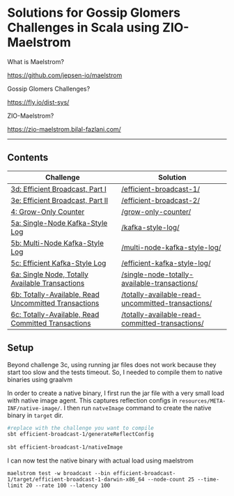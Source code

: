 # Solutions for Gossip Glomers Challenges in Scala using ZIO-Maelstrom

What is Maelstrom?

https://github.com/jepsen-io/maelstrom

Gossip Glomers Challenges?

https://fly.io/dist-sys/

ZIO-Maelstrom?

https://zio-maelstrom.bilal-fazlani.com/

---

## Contents

| Challenge                                                                           | Solution                                                                                               |
| ----------------------------------------------------------------------------------- | ------------------------------------------------------------------------------------------------------ |
| [3d: Efficient Broadcast, Part I](https://fly.io/dist-sys/3d/)                      | [/efficient-broadcast-1/](/efficient-broadcast-1/)                                                     |
| [3e: Efficient Broadcast, Part II](https://fly.io/dist-sys/3e/)                     | [/efficient-broadcast-2/](/efficient-broadcast-2/)                                                     |
| [4: Grow-Only Counter](https://fly.io/dist-sys/4/)                                  | [/grow-only-counter/](/grow-only-counter/)                                                             |
| [5a: Single-Node Kafka-Style Log](https://fly.io/dist-sys/5a/)                      | [/kafka-style-log/](/kafka-style-log/)                                                                 |
| [5b: Multi-Node Kafka-Style Log](https://fly.io/dist-sys/5b/)                       | [/multi-node-kafka-style-log/](/multi-node-kafka-style-log/)                                           |
| [5c: Efficient Kafka-Style Log](https://fly.io/dist-sys/5c/)                        | [/efficient-kafka-style-log/](/efficient-kafka-style-log/)                                             |
| [6a: Single Node, Totally Available Transactions](https://fly.io/dist-sys/6a/)      | [/single-node-totally-available-transactions/](/single-node-totally-available-transactions/)           |
| [6b: Totally-Available, Read Uncommitted Transactions](https://fly.io/dist-sys/6b/) | [/totally-available-read-uncommitted-transactions/](/totally-available-read-uncommitted-transactions/) |
| [6c: Totally-Available, Read Committed Transactions](https://fly.io/dist-sys/6c/)   | [/totally-available-read-committed-transactions/](/totally-available-read-committed-transactions/)     |

## Setup

Beyond challenge 3c, using running jar files does not work because they start too slow and the tests timeout. 
So, I needed to compile them to native binaries using graalvm

In order to create a native binary, I first run the jar file with a very small load with native image agent. 
This captures reflection configs in `resources/META-INF/native-image/`. I then run `natveImage` command to create the native binary in `target` dir.

```bash
#replace with the challenge you want to compile
sbt efficient-broadcast-1/generateReflectConfig
 
sbt efficient-broadcast-1/nativeImage
```

I can now test the native binary with actual load using maelstrom

```
maelstrom test -w broadcast --bin efficient-broadcast-1/target/efficient-broadcast-1-darwin-x86_64 --node-count 25 --time-limit 20 --rate 100 --latency 100
```